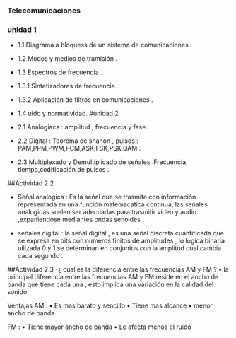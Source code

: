### Telecomunicaciones

### unidad 1

- 1.1 Diagrama a bloquess de un sistema de comunicaciones .
- 1.2 Modos y medios de tramisión .
- 1.3 Espectros de frecuencia .
- 1.3.1 Sintetizadores de frecuencia.
- 1.3.2 Aplicación de filtros en comunicaciones .
- 1.4 uido y normatividad.
#unidad 2

- 2.1 Analógiaca : amplitud , frecuencia y fase.
- 2.2 Digital : Teorema de shanon , pulsos : PAM,PPM,PWM,PCM,ASK,FSK,PSK,QAM .
- 2.3 Multiplexado y Demultiplicado de señales :Frecuencia, tiempo,codificación de pulsos  .

##Actividad 2.2
- Señal analogica : Es la señal que se trasmite  con información representada en una función matemacatica continua, las señales analogicas suelen ser adecuadas para trasmitir video y audio ,expaniendose mediantes ondas senoides  .

- señales digital : la señal digital , es una señal discreta cuantificada que se expresa  en bits  con numeros finitos de amplitudes , lo logica binaria uilizada 0 y 1 se determinan en conjuntos con la amplitud cual cambia cada segundo .

##Actividad 2.3
-¿ cual es la diferencia entre las frecuencias AM y FM ? 
• la principal diferencia entre las frecuencias AM y FM reside en el ancho de banda que tiene cada una , esto implica una variación en la calidad del sonido.

Ventajas 
AM : • Es mas barato y sencillo 
     • Tiene mas alcance 
     • menor ancho de banda 
     
FM : • Tiene mayor ancho de banda
     • Le afecta menos el ruido 
